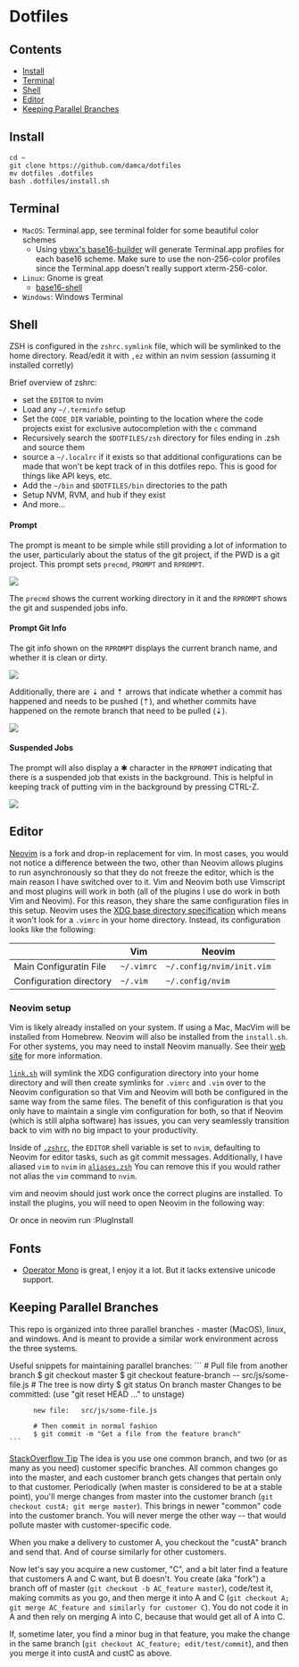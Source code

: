 # Dotfiles

## Contents

+ [Install](#Install)
+ [Terminal](#Terminal)
+ [Shell](#Shell)
+ [Editor](#Editor)
+ [Keeping Parallel Branches](#keeping-parallel-branches)

## Install

```
cd ~
git clone https://github.com/damca/dotfiles
mv dotfiles .dotfiles
bash .dotfiles/install.sh
```


## Terminal

  * `MacOS`: Terminal.app, see terminal folder for some beautiful color schemes
    * Using [vbwx's base16-builder](https://github.com/vbwx/base16-builder-php) will generate Terminal.app profiles for each base16 scheme. Make sure to use the non-256-color profiles since the Terminal.app doesn't really support xterm-256-color.
  * `Linux`: Gnome is great
    * [base16-shell](https://github.com/chriskempson/base16-shell)
  * `Windows`: Windows Terminal


## Shell

ZSH is configured in the `zshrc.symlink` file, which will be symlinked to the home directory. Read/edit it with `,ez` within an nvim session (assuming it installed corretly)

Brief overview of zshrc:
* set the `EDITOR` to nvim
* Load any `~/.terminfo` setup
* Set the `CODE_DIR` variable, pointing to the location where the code projects exist for exclusive autocompletion with the `c` command
* Recursively search the `$DOTFILES/zsh` directory for files ending in .zsh and source them
* source a `~/.localrc` if it exists so that additional configurations can be made that won't be kept track of in this dotfiles repo. This is good for things like API keys, etc.
* Add the `~/bin` and `$DOTFILES/bin` directories to the path
* Setup NVM, RVM, and hub if they exist
* And more...


#### Prompt

The prompt is meant to be simple while still providing a lot of information to the user, particularly about the status of the git project, if the PWD is a git project. This prompt sets `precmd`, `PROMPT` and `RPROMPT`.

![](http://nicknisi.com/share/prompt.png)

The `precmd` shows the current working directory in it and the `RPROMPT` shows the git and suspended jobs info.

#### Prompt Git Info

The git info shown on the `RPROMPT` displays the current branch name, and whether it is clean or dirty.

![](http://nicknisi.com/share/git-branch-state.png)

Additionally, there are ⇣ and ⇡ arrows that indicate whether a commit has happened and needs to be pushed (⇡), and whether commits have happened on the remote branch that need to be pulled (⇣).

![](http://nicknisi.com/share/git-arrows.png)

#### Suspended Jobs

The prompt will also display a ✱ character in the `RPROMPT` indicating that there is a suspended job that exists in the background. This is helpful in keeping track of putting vim in the background by pressing CTRL-Z.

![](http://nicknisi.com/share/suspended-jobs.png)

## Editor

[Neovim](https://neovim.io/) is a fork and drop-in replacement for vim. In most cases, you would not notice a difference between the two, other than Neovim allows plugins to run asynchronously so that they do not freeze the editor, which is the main reason I have switched over to it. Vim and Neovim both use Vimscript and most plugins will work in both (all of the plugins I use do work in both Vim and Neovim). For this reason, they share the same configuration files in this setup. Neovim uses the [XDG base directory specification](http://standards.freedesktop.org/basedir-spec/basedir-spec-latest.html) which means it won't look for a `.vimrc` in your home directory. Instead, its configuration looks like the following:

|                         | Vim        | Neovim                    |
|-------------------------|------------|---------------------------|
| Main Configuratin File  | `~/.vimrc` | `~/.config/nvim/init.vim` |
| Configuration directory | `~/.vim`   | `~/.config/nvim`          |


### Neovim setup

Vim is likely already installed on your system. If using a Mac, MacVim will be installed from Homebrew. Neovim will also be installed from the `install.sh`. For other systems, you may need to install Neovim manually. See their [web site](https://neovim.io) for more information.

[`link.sh`](install/link.sh) will symlink the XDG configuration directory into your home directory and will then create symlinks for `.vimrc` and `.vim` over to the Neovim configuration so that Vim and Neovim will both be configured in the same way from the same files. The benefit of this configuration is that you only have to maintain a single vim configuration for both, so that if Neovim (which is still alpha software) has issues, you can very seamlessly transition back to vim with no big impact to your productivity.

Inside of [`.zshrc`](zsh/zshrc.symlink), the `EDITOR` shell variable is set to `nvim`, defaulting to Neovim for editor tasks, such as git commit messages. Additionally, I have aliased `vim` to `nvim` in [`aliases.zsh`](zsh/aliases.zsh) You can remove this if you would rather not alias the `vim` command to `nvim`.

vim and neovim should just work once the correct plugins are installed. To install the plugins, you will need to open Neovim in the following way:

Or once in neovim run :PlugInstall

## Fonts

* [Operator Mono](https://www.typography.com/fonts/operator/styles) is great, I enjoy it a lot. But it lacks extensive unicode support.

## Keeping Parallel Branches

This repo is organized into three parallel branches - master (MacOS), linux, and windows. And is meant to provide a similar work environment across the three systems.

Useful snippets for maintaining parallel branches:
    ```
    # Pull file from another branch
    $ git checkout master
    $ git checkout feature-branch -- src/js/some-file.js
    # The tree is now dirty
    $ git status
    On branch master
    Changes to be committed:
      (use "git reset HEAD <file>..." to unstage)

          new file:   src/js/some-file.js

          # Then commit in normal fashion
          $ git commit -m "Get a file from the feature branch"
    ```

[StackOverflow Tip](https://stackoverflow.com/a/24978991)
The idea is you use one common branch, and two (or as many as you need) customer specific branches. All common changes go into the master, and each customer branch gets changes that pertain only to that customer. Periodically (when master is considered to be at a stable point), you'll merge changes from master into the customer branch (`git checkout custA; git merge master`). This brings in newer "common" code into the customer branch. You will never merge the other way -- that would pollute master with customer-specific code.

When you make a delivery to customer A, you checkout the "custA" branch and send that. And of course similarly for other customers.

Now let's say you acquire a new customer, "C", and a bit later find a feature that customers A and C want, but B doesn't. You create (aka "fork") a branch off of master (`git checkout -b AC_feature master`), code/test it, making commits as you go, and then merge it into A and C (`git checkout A; git merge AC_feature and similarly for customer C`). You do not code it in A and then rely on merging A into C, because that would get all of A into C.

If, sometime later, you find a minor bug in that feature, you make the change in the same branch (`git checkout AC_feature; edit/test/commit`), and then you merge it into custA and custC as above.

